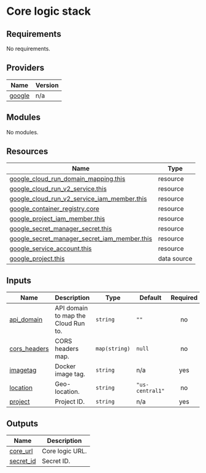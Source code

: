# Core logic stack

<!-- BEGIN_TF_DOCS -->
## Requirements

No requirements.

## Providers

| Name | Version |
|------|---------|
| <a name="provider_google"></a> [google](#provider\_google) | n/a |

## Modules

No modules.

## Resources

| Name | Type |
|------|------|
| [google_cloud_run_domain_mapping.this](https://registry.terraform.io/providers/hashicorp/google/latest/docs/resources/cloud_run_domain_mapping) | resource |
| [google_cloud_run_v2_service.this](https://registry.terraform.io/providers/hashicorp/google/latest/docs/resources/cloud_run_v2_service) | resource |
| [google_cloud_run_v2_service_iam_member.this](https://registry.terraform.io/providers/hashicorp/google/latest/docs/resources/cloud_run_v2_service_iam_member) | resource |
| [google_container_registry.core](https://registry.terraform.io/providers/hashicorp/google/latest/docs/resources/container_registry) | resource |
| [google_project_iam_member.this](https://registry.terraform.io/providers/hashicorp/google/latest/docs/resources/project_iam_member) | resource |
| [google_secret_manager_secret.this](https://registry.terraform.io/providers/hashicorp/google/latest/docs/resources/secret_manager_secret) | resource |
| [google_secret_manager_secret_iam_member.this](https://registry.terraform.io/providers/hashicorp/google/latest/docs/resources/secret_manager_secret_iam_member) | resource |
| [google_service_account.this](https://registry.terraform.io/providers/hashicorp/google/latest/docs/resources/service_account) | resource |
| [google_project.this](https://registry.terraform.io/providers/hashicorp/google/latest/docs/data-sources/project) | data source |

## Inputs

| Name | Description | Type | Default | Required |
|------|-------------|------|---------|:--------:|
| <a name="input_api_domain"></a> [api\_domain](#input\_api\_domain) | API domain to map the Cloud Run to. | `string` | `""` | no |
| <a name="input_cors_headers"></a> [cors\_headers](#input\_cors\_headers) | CORS headers map. | `map(string)` | `null` | no |
| <a name="input_imagetag"></a> [imagetag](#input\_imagetag) | Docker image tag. | `string` | n/a | yes |
| <a name="input_location"></a> [location](#input\_location) | Geo-location. | `string` | `"us-central1"` | no |
| <a name="input_project"></a> [project](#input\_project) | Project ID. | `string` | n/a | yes |

## Outputs

| Name | Description |
|------|-------------|
| <a name="output_core_url"></a> [core\_url](#output\_core\_url) | Core logic URL. |
| <a name="output_secret_id"></a> [secret\_id](#output\_secret\_id) | Secret ID. |
<!-- END_TF_DOCS -->